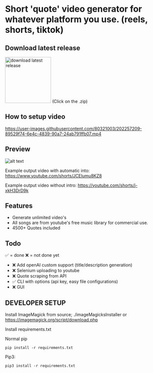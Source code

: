 
# Short 'quote' video generator for whatever platform you use. (reels, shorts, tiktok)

## Download latest release
[<img alt="download latest release" width="150px" src="https://user-images.githubusercontent.com/80321003/202250984-08b1bf8e-2730-4a4d-bb78-c9fa8a5e50bb.svg" />](https://github.com/fabrree/videoGenerator/releases)
(Click on the .zip)


## How to setup video
https://user-images.githubusercontent.com/80321003/202257209-89529f74-6e4c-4839-90a7-24ab791ffb07.mp4

## Preview
![alt text](https://i.imgur.com/CkJYmLg.png)

Example output video with automatic into:
https://www.youtube.com/shorts/JCElumu8KZ8

Example output video without intro:
https://youtube.com/shorts/j-xkH3DrD9k

## Features
- Generate unlimited video's
- All songs are from youtube's free music library for commercial use.
- 4500+ Quotes included


## Todo
✅ = done ❌ = not done yet
- ❌ Add openAI custom support (title/description generation)
- ❌ Selenium uploading to youtube
- ❌ Quote scraping from API
- ✅ CLI with options (api key, easy file configurations)
- ❌ GUI



## DEVELOPER SETUP

Install ImageMagick from source; ./imageMagicksInstaller or https://imagemagick.org/script/download.php

Install requirements.txt

Normal pip

```pip install -r requirements.txt```

Pip3:

```pip3 install -r requirements.txt```



